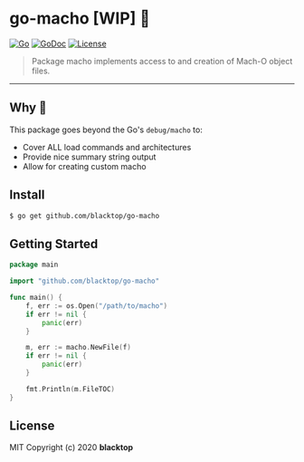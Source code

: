 # go-macho [WIP] 🚧

[![Go](https://github.com/blacktop/go-macho/workflows/Go/badge.svg?branch=master)](https://github.com/blacktop/go-macho/actions) [![GoDoc](https://godoc.org/github.com/blacktop/go-macho?status.svg)](https://pkg.go.dev/github.com/blacktop/go-macho) [![License](http://img.shields.io/:license-mit-blue.svg)](http://doge.mit-license.org)

> Package macho implements access to and creation of Mach-O object files.

---

## Why 🤔

This package goes beyond the Go's `debug/macho` to:

- Cover ALL load commands and architectures
- Provide nice summary string output
- Allow for creating custom macho

## Install

```bash
$ go get github.com/blacktop/go-macho
```

## Getting Started

```go
package main

import "github.com/blacktop/go-macho"

func main() {
    f, err := os.Open("/path/to/macho")
    if err != nil {
        panic(err)
    }

    m, err := macho.NewFile(f)
    if err != nil {
        panic(err)
    }

    fmt.Println(m.FileTOC)
}
```

## License

MIT Copyright (c) 2020 **blacktop**
